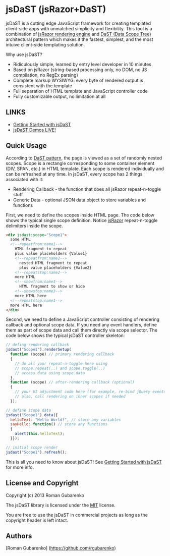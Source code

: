 # jsDaST (jsRazor+DaST)

jsDaST is a cutting edge JavaScript framework for creating templated client-side apps with unmatched simplicity and flexibility. This tool is a combination of [jsRazor rendering engine](http://www.makeitsoft.com/jsrazor/jsrazor-overview/ "jsRazor rendering engine") and [DaST (Data Scope Tree)](http://www.makeitsoft.com/aspnetdast/dast-overview/ "DaST (Data Scope Tree)") architectural pattern which makes it the fastest, simplest, and the most intuive client-side templating solution.

Why use jsDaST?
- Ridiculously simple, learned by entry level developer in 10 minutes
- Based on jsRazor (string-based processing only, no DOM, no JS compilation, no RegEx parsing)
- Complete markup WYSIWYG: every byte of rendered output is consistent with the template
- Full separation of HTML template and JavaScript controller code
- Fully customizable output, no limitation at all

## LINKS

- [Getting Started with jsDaST](http://www.makeitsoft.com/jscope/jscope-info/ "Getting Started with jsDaST")
- [jsDaST Demos LIVE!](http://www.makeitsoft.com/jscope/jscope-demos/ "jsDaST Demos LIVE!")

## Quick Usage

According to [DaST pattern](http://www.makeitsoft.com/aspnetdast/dast-overview/ "DaST pattern"), the page is viewed as a set of randomly nested scopes. Scope is a rectangle corresponding to some container element (DIV, SPAN, etc.) in HTML template. Each scope is rendered individually and can be refreshed at any time. In jsDaST, every scope has 2 things associated with it:
- Rendering Callback - the function that does all jsRazor repeat-n-toggle stuff
- Generic Data - optional JSON data object to store variables and functions

First, we need to define the scopes inside HTML page. The code below shows the typical single scope definition. Notice [jsRazor](http://www.makeitsoft.com/jsrazor/jsrazor-overview/ "jsRazor") repeat-n-toggle delimiters inside the scope. 

``` html
<div jsdast:scope="Scope1">
  some HTML
  <!--repeatfrom:name1-->
    HTML fragment to repeat 
    plus value placeholders {Value1}   
    <!--repeatfrom:name2-->
      nested HTML fragment to repeat 
      plus value placeholders {Value2}
    <!--repeatstop:name2-->
    more HTML
    <!--showfrom:name3-->
      HTML fragment to show or hide
    <!--showstop:name3-->
    more HTML here
  <!--repeatstop:name1-->
  more HTML here
</div>
```

Second, we need to define a JavaScript controller consisting of rendering callback and optional scope data. If you need any event handlers, define them as part of scope data and call them directly via scope selector. The code below shows the typical jsDaST controller skeleton:

``` javascript
// defing rendering callback 
jsdast("Scope1").renderSetup( 
  function (scope) // primary rendering callback
  { 
    // do all your repeat-n-toggle here using
    // scope.repeat(..) and scope.toggle(..)
    // access data using scope.data
  },  
  function (scope) // after-rendering callback (optional)
  { 
    // your UI adjustment code here (for example, re-bind jQuery events)
    // also, call rendering on inner scopes if needed
  }); 

// define scope data
jsdast("Scope1").data({
  helloText: "Hello World!", // store any variables
  sayHello: function() // store any functions
  { 
    alert(this.helloText); 
  }}); 

// initial scope render
jsdast("Scope1").refresh(); 
``` 

This is all you need to know about jsDaST! See [Getting Started with jsDaST](http://www.makeitsoft.com/jsdast/jsdast-info/ "Getting Started with jsDaST") for more info.

## License and Copyright

Copyright (c) 2013 Roman Gubarenko

The jsDaST library is licensed under the [MIT](MIT-LICENSE.txt "MIT License Link") license.

You are free to use the jsDaST in commercial projects as long as the copyright header is left intact.

## Authors

[Roman Gubarenko] (https://github.com/rgubarenko)


